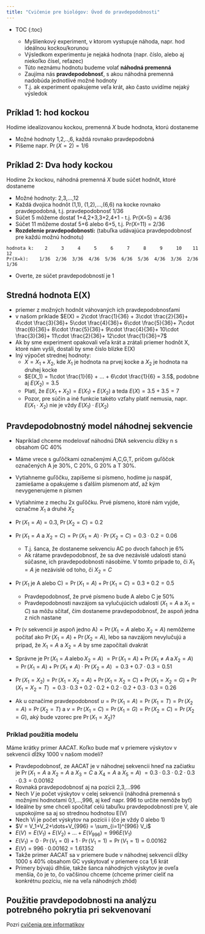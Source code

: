 ```yaml
---
title: "Cvičenie pre biológov: Úvod do pravdepodobnosti"
---
```


* TOC
{:toc}

  - Myšlienkový experiment, v ktorom vystupuje náhoda, napr. hod ideálnou kockou/korunou
  - Výsledkom experimentu je nejaká hodnota (napr. číslo, alebo aj niekoľko čísel, reťazec)
  - Túto neznámu hodnotu budeme volať **náhodná premenná**
  - Zaujíma nás **pravdepodobnosť**, s akou náhodná premenná nadobúda
    jednotlivé možné hodnoty
  - T.j. ak experiment opakujeme veľa krát, ako často uvidíme nejaký
    výsledok

## Príklad 1: hod kockou

Hodíme idealizovanou kockou, premenná *X* bude hodnota, ktorú dostaneme

  - Možné hodnoty 1,2,..,6, každá rovnako pravdepodobná
  - Píšeme napr. $\Pr(X=2)=1/6$

## Príklad 2: Dva hody kockou

Hodíme 2x kockou, náhodná premenná *X* bude súčet hodnôt, ktoré dostaneme

  - Možné hodnoty: 2,3,...,12
  - Každá dvojica hodnôt (1,1), (1,2),...,(6,6) na kocke rovnako
    pravdepodobná, t.j. pravdepodobnosť 1/36
  - Súčet 5 môžeme dostať 1+4,2+3,3+2,4+1 - t.j. Pr(X=5) = 4/36
  - Súčet 11 môžeme dostať 5+6 alebo 6+5, t.j. Pr(X=11) = 2/36
  - **Rozdelenie pravdepodobnosti:** (tabuľka udávajúca pravdepodobnosť
    pre každú možnú hodnotu)

```
hodnota k:    2     3     4     5     6     7     8     9     10    11    12
Pr(X=k):    1/36  2/36  3/36  4/36  5/36  6/36  5/36  4/36  3/36  2/36  1/36
```

  - Overte, ze súčet pravdepodobností je 1

## Stredná hodnota E(X)

  - priemer z možných hodnôt váhovaných ich pravdepodobnosťami
  - v našom príklade
    $E(X) = 2\cdot \frac{1}{36} + 3\cdot \frac{2}{36}+ 4\cdot \frac{3}{36}+ 5\cdot \frac{4}{36}+ 6\cdot \frac{5}{36}+ 7\cdot \frac{6}{36}+ 8\cdot \frac{5}{36}+ 9\cdot \frac{4}{36}+ 10\cdot \frac{3}{36}+ 11\cdot \frac{2}{36}+ 12\cdot \frac{1}{36}=7$
  - Ak by sme experiment opakovali veľa krát a zrátali priemer hodnôt X,
    ktoré nám vyšli, dostali by sme číslo blízke E(X)
  - Iný výpočet strednej hodnoty:
      - $X=X_1+X_2$, kde $X_1$ je hodnota na prvej kocke a $X_2$ je hodnota na
        druhej kocke
      - $E(X_1) = 1\cdot \frac{1}{6} + ... + 6\cdot \frac{1}{6}  = 3.5$,
        podobne aj $E(X_2) = 3.5$
      - Platí, že $E(X_1+X_2)=E(X_1) + E(X_2)$ a teda $E(X) = 3.5 + 3.5 = 7$
      - Pozor, pre súčin a iné funkcie takéto vzťahy platiť nemusia,
        napr. $E(X_1 \cdot X_2)$ nie je vždy $E(X_1) \cdot E(X_2)$

## Pravdepodobnostný model náhodnej sekvencie

  - Napríklad chceme modelovať náhodnú DNA sekvenciu dĺžky n s obsahom
    GC 40%
  - Máme vrece s guľôčkami označenými A,C,G,T, pričom guľôčok označených
    A je 30%, C 20%, G 20% a T 30%.
  - Vytiahneme guľôčku, zapíšeme si písmeno, hodíme ju naspäť, zamiešame
    a opakujeme s ďalším písmenom atď, až kým nevygenerujeme n písmen

  - Vytiahnime z mechu 2x guľôčku. Prvé písmeno, ktoré nám vyjde,
    označme $X_1$ a druhé $X_2$
  - $\Pr(X_1=A) = 0.3$, $\Pr(X_2=C)=0.2$
  - $\Pr(X_1=A\mbox{ a }X_2=C) = \Pr(X_1=A)\cdot \Pr(X_2=C) = 0.3\cdot 0.2 = 0.06$
      - T.j. šanca, že dostaneme sekvenciu AC po dvoch ťahoch je 6%
      - Ak rátame pravdepodobnosť, že sa dve nezávislé udalosti stanú
        súčasne, ich pravdepodobnosti násobíme. V tomto prípade to, či
        $X_1=A$ je nezávislé od toho, či $X_2=C$
  - $\Pr(X_1\mbox{ je A alebo C}) = \Pr(X_1=A)+\Pr(X_1=C) = 0.3+0.2 = 0.5$
      - Pravdepodobnosť, že prvé písmeno bude A alebo C je 50%
      - Pravdepodobnosti navzájom sa vylučujúcich udalostí ($X_1=A$ a $X_1=C$)
        sa môžu sčítať, čím dostaneme pravdepodobnosť, že aspoň jedna z
        nich nastane
  - $\Pr(\mbox{v sekvencii je aspoň jedno A}) = \Pr(X_1=A\mbox{ alebo }X_2=A)$ nemôžeme
    počítať ako $\Pr(X_1=A)+\Pr(X_2=A)$, lebo sa navzájom nevylučujú a
    prípad, že $X_1=A$ a $X_2=A$ by sme započítali dvakrát
  - Správne je $\Pr(X_1=A \,\mathrm{alebo}\, X_2=A)$
    $= \Pr(X_1=A) + \Pr(X_1 \ne A \,\mathrm{a}\, X_2=A)$
    $= \Pr(X_1=A) + \Pr(X_1 \ne A) \cdot \Pr(X_2=A)$
    $= 0.3+0.7\cdot 0.3 = 0.51$
  - $\Pr(X_1=X_2) = \Pr(X_1=X_2=A) + \Pr(X_1=X_2=C) + \Pr(X_1=X_2=G) + \Pr(X_1=X_2=T)$ $=
    0.3\cdot 0.3+0.2\cdot 0.2+0.2\cdot 0.2+0.3\cdot 0.3 = 0.26$
  - Ak u označíme pravdepodobnosť $u =
    \Pr(X_1=A)=\Pr(X_1=T)=\Pr(X_2=A)=\Pr(X_2=T)$ a
    $v=\Pr(X_1=C)=\Pr(X_1=G)=\Pr(X_2=C)=\Pr(X_2=G)$, aký bude vzorec pre
    $\Pr(X_1=X_2)$?

### Príklad použitia modelu

Máme krátky primer AACAT. Koľko bude mať v priemere výskytov v sekvencii dĺžky 1000 v našom modeli?

  - Pravdepodobnosť, ze AACAT je v náhodnej sekvencii hneď na začiatku
    je $\Pr(X_1=A\mbox{ a }X_2=A\mbox{ a }X_3=C\mbox{ a }X_4=A\mbox{ a }X_5=A)$ $= 0.3\cdot 0.3\cdot 0.2\cdot 0.3\cdot 0.3 =
    0.00162$
  - Rovnaká pravdepodobnosť aj na pozícii 2,3,...996
  - Nech *V* je počet výskytov v celej sekvencii (náhodná premenná s
    možnými hodnotami 0,1,...,996, aj keď napr. 996 to určite nemôže
    byť)
  - Ideálne by sme chceli spočítať celú tabuľku pravdepodobností pre V,
    ale uspokojíme sa aj so strednou hodnotou E(V)
  - Nech Vi je počet výskytov na pozícii i (čo je vždy 0 alebo 1)
  - $V = V_1+V_2+\dots+V_{996} = \sum_{i=1}^{996} V_i$
  - $E(V) = E(V_1)+E(V_2)+\dots+E(V_{996}) = 996 E(V_1)$
  - $E(V_1) = 0\cdot \Pr(V_1=0)+1\cdot \Pr(V_1=1) = \Pr(V_1=1) = 0.00162$
  - $E(V) = 996\cdot 0.00162 = 1.61352$
  - Takže primer AACAT sa v priemere bude v náhodnej sekvencii dĺžky
    1000 s 40% obsahom GC vyskytovať v priemere cca 1,6 krát
  - Primery bývajú dlhšie, takže šanca náhodných výskytov je oveľa
    menšia, čo je to, čo vačšinou chceme (chceme primer cieliť na
    konkrétnu pozíciu, nie na veľa náhodných zhôd)

## Použitie pravdepodobnosti na analýzu potrebného pokrytia pri sekvenovaní

Pozri [cvičenia pre informatikov](./ci-prob.html)

